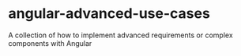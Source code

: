 # angular-advanced-use-cases
A collection of how to implement advanced requirements or complex components with Angular
